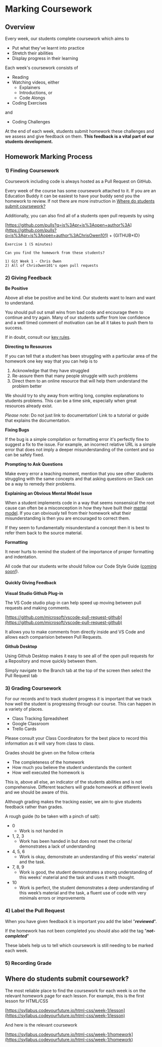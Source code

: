 # Marking Coursework

## Overview

Every week, our students complete coursework which aims to 

* Put what they've learnt into practice
* Stretch their abilities 
* Display progress in their learning

Each week's coursework consists of 

* Reading 
* Watching videos, either
  * Explainers
  * Introductions, or
  * Code Alongs
* Coding Exercises

and

* Coding Challenges

At the end of each week, students submit homework these challenges and we assess and give feedback on them. **This feedback is a vital part of our students development.**

## **Homework Marking Process**

### **1\) Finding Coursework**

Coursework including code is always hosted as a Pull Request on GitHub. 

Every week of the course has some coursework attached to it. If you are an Education Buddy it can be easiest to have your buddy send you the homework to review. If not there are more instruction in [Where do students submit coursework?](marking-coursework.md#where-do-students-submit-coursework)

Additionally, you can also find all of a students open pull requests by using  
  
[https://github.com/pulls?q=is%3Apr+is%3Aopen+author%3A](https://github.com/pulls?q=is%3Apr+is%3Aopen+author%3AChrisOwen101) + {GITHUB+ID}

```text
Exercise 1 (5 minutes)

Can you find the homework from these students? 

1) Git Week 1 - Chris Owen
2) All of ChrisOwen101's open pull requests
```

### **2\) Giving Feedback**

**Be Positive**

Above all else be positive and be kind. Our students want to learn and want to understand.

You should pull out small wins from bad code and encourage them to continue and try again. Many of our students suffer from low confidence and a well timed comment of motivation can be all it takes to push them to success.

If in doubt, consult our [key rules](/volunteers/education/teaching-tips#the-rules).

**Directing to Resources**

If you can tell that a student has been struggling with a particular area of the homework one key way that you can help is to

1. Acknowledge that they have struggled
2. Re-assure them that many people struggle with such problems
3. Direct them to an online resource that will help them understand the problem better

We should try to shy away from writing long, complex explanations to students problems. This can be a time sink, especially when great resources already exist.

_Please note_: Do not just link to documentation! Link to a tutorial or guide that explains the documentation.

**Fixing Bugs**

If the bug is a simple compilation or formatting error it's perfectly fine to suggest a fix to the issue. For example, an incorrect relative URL is a simple error that does not imply a deeper misunderstanding of the content and so can be safely fixed.

**Prompting to Ask Questions**

Make every error a teaching moment, mention that you see other students struggling with the same concepts and that asking questions on Slack can be a way to remedy their problems.

**Explaining an Obvious Mental Model Issue**

When a student implements code in a way that seems nonsensical the root cause can often be a misconception in how they have built their [mental model](https://teachtogether.tech/#s:models). If you can obviously tell from their homework what their misunderstanding is then you are encouraged to correct them.

If they seem to fundamentally misunderstand a concept then it is best to refer them back to the source material.

**Formatting**

It never hurts to remind the student of the importance of proper formatting and indentation.

All code that our students write should follow our Code Style Guide \([coming soon!](https://github.com/CodeYourFuture/syllabus/issues/105)\).

#### Quickly Giving Feedback

**Visual Studio Github Plug-in**

The VS Code studio plug-in can help speed up moving between pull requests and making comments.

[https://github.com/microsoft/vscode-pull-request-github](https://github.com/microsoft/vscode-pull-request-github)

It allows you to make comments from directly inside and VS Code and allows each comparision between Pull Requests.

**Github Desktop**

Using Github Desktop makes it easy to see all of the open pull requests for a Repository and move quickly between them.

Simply navigate to the Branch tab at the top of the screen then select the Pull Request tab

### **3\) Grading Coursework**

For our records and to track student progress it is important that we track how well the student is progressing through our course. This can happen in a variety of places.

* Class Tracking Spreadsheet
* Google Classroom
* Trello Cards

Please consult your Class Coordinators for the best place to record this information as it will vary from class to class.

Grades should be given on the follow criteria

* The completeness of the homework
* How much you believe the student understands the content
* How well executed the homework is

This is, above all else, an indicator of the students abilities and is not comprehensive. Different teachers will grade homework at different levels and we should be aware of this.

Although grading makes the tracking easier, we aim to give students feedback rather than grades.

A rough guide \(to be taken with a pinch of salt\):

* 0
  * Work is not handed in
* 1, 2, 3
  * Work has been handed in but does not meet the criteria/ demonstrates a lack of understanding
* 4, 5, 6
  * Work is okay, demonstrate an understanding of this weeks’ material and the task.
* 7, 8, 9
  * Work is good, the student demonstrates a strong understanding of this weeks’ material and the task and uses it with thought.
* 10
  * Work is perfect, the student demonstrates a deep understanding of this week’s material and the task, a fluent use of code with very minimals errors or improvements

### **4\) Label the Pull Request**

When you have given feedback it is important you add the label "_**reviewed**_".

If the homework has not been completed you should also add the tag "_**not-completed**_"

These labels help us to tell which coursework is still needing to be marked each week. 

### **5\) Recording Grade**

## Where do students submit coursework?

The most reliable place to find the coursework for each week is on the relevant homework page for each lesson. For example, this is the first lesson for HTML/CSS

[https://syllabus.codeyourfuture.io/html-css/week-1/lesson](https://syllabus.codeyourfuture.io/html-css/week-1/lesson)

And here is the relevant coursework

[https://syllabus.codeyourfuture.io/html-css/week-1/homework](https://syllabus.codeyourfuture.io/html-css/week-1/homework)



